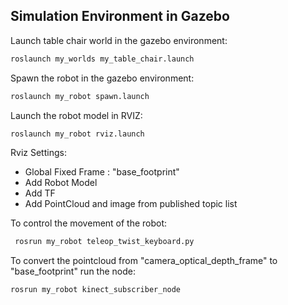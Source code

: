 ## Simulation Environment in Gazebo

Launch table chair world in the gazebo environment:
```bash 
roslaunch my_worlds my_table_chair.launch
```
Spawn the robot in the gazebo environment:
```bash 
roslaunch my_robot spawn.launch
```
Launch the robot model in RVIZ:
```bash
roslaunch my_robot rviz.launch
```
Rviz Settings:
 - Global Fixed Frame : "base_footprint"
 - Add Robot Model 
 - Add TF
 - Add PointCloud and image from published topic list
 
 To control the movement of the robot:
```bash
 rosrun my_robot teleop_twist_keyboard.py
```
To convert the pointcloud from "camera_optical_depth_frame" to "base_footprint" run the node:
```bash
rosrun my_robot kinect_subscriber_node
``` 
